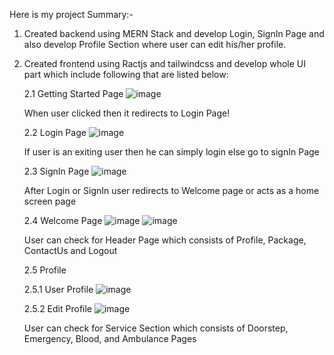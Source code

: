 Here is my project Summary:-

1. Created backend using MERN Stack and develop Login, SignIn Page and also develop Profile Section where user can edit his/her profile.
2. Created frontend using Ractjs and tailwindcss and develop whole UI part which include following that are listed below:

   2.1 Getting Started Page
   ![image](https://github.com/RahulBhola/DoctorAtDoorStep/assets/104344946/f6a87216-7e8e-4463-a68e-746041c3afd1)

   When user clicked then it redirects to Login Page!

   2.2 Login Page
   ![image](https://github.com/RahulBhola/DoctorAtDoorStep/assets/104344946/917d5ce5-e057-4c7c-9e49-9d2d47a0c612)

   If user is an exiting user then he can simply login else go to signIn Page

   2.3 SignIn Page
   ![image](https://github.com/RahulBhola/DoctorAtDoorStep/assets/104344946/30ffcccc-92d3-4337-a89c-6154873f25ce)

   After Login or SignIn user redirects to Welcome page or acts as a home screen page

   2.4 Welcome Page
   ![image](https://github.com/RahulBhola/DoctorAtDoorStep/assets/104344946/2ebd23c3-7c8b-4e41-ba79-cbd45dac3e2d)
   ![image](https://github.com/RahulBhola/DoctorAtDoorStep/assets/104344946/c2e0f679-0b12-4b75-9685-0b667cd41030)

   User can check for Header Page which consists of Profile, Package, ContactUs and Logout

   2.5 Profile

   2.5.1 User Profile
   ![image](https://github.com/RahulBhola/DoctorAtDoorStep/assets/104344946/abab3762-661a-49f4-93c0-8380e2d29bda)

   2.5.2 Edit Profile
   ![image](https://github.com/RahulBhola/DoctorAtDoorStep/assets/104344946/a5cc11ac-7e97-484a-9a1d-ce3944825b89)

   User can check for Service Section which consists of Doorstep, Emergency, Blood, and Ambulance Pages

   
